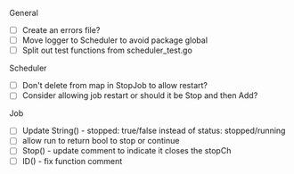 General
- [ ] Create an errors file?
- [ ] Move logger to Scheduler to avoid package global
- [ ] Split out test functions from scheduler_test.go

Scheduler
- [ ] Don't delete from map in StopJob to allow restart?
- [ ] Consider allowing job restart or should it be Stop and then Add?

Job
- [ ] Update String() - stopped: true/false instead of status: stopped/running
- [ ] allow run to return bool to stop or continue
- [ ] Stop() - update comment to indicate it closes the stopCh
- [ ] ID() - fix function comment
